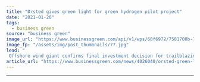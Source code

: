 ```yaml
---
title: "Ørsted gives green light for green hydrogen pilot project"
date: "2021-01-20"
tags: 
  - business green
source: "business green"
image_url: "https://www.businessgreen.com/api/v1/wps/68f6972/7581708b-7d78-4e1f-b19f-496297152f6c/1/AVV-picture-w-WTGs-672305561121775-185x114.jpg"
image_fp: "/assets/img/post_thumbnails/77.jpg"
lead: "
 Offshore wind giant confirms final investment decision for trailblazing H2RES project, as it looks to deliver first green hydrogen in late 2021 ..."
article_url: "https://www.businessgreen.com/news/4026040/orsted-green-light-green-hydrogen-pilot-project"
---
```


---
